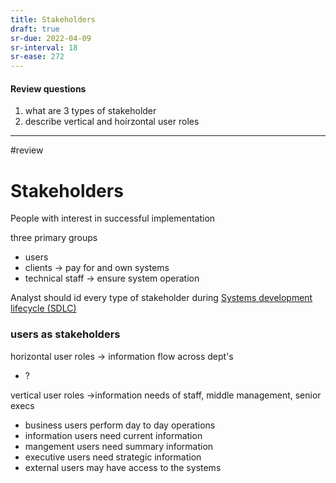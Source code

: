 ```yaml
---
title: Stakeholders
draft: true
sr-due: 2022-04-09
sr-interval: 18
sr-ease: 272
---
```

#### Review questions
1. what are 3 types of stakeholder
2. describe vertical and hoirzontal user roles

___
#review 
# Stakeholders
People with interest in successful implementation

three primary groups
- users
- clients -> pay for and own systems
- technical staff -> ensure system operation

Analyst should id every type of stakeholder during [Systems development lifecycle (SDLC)](out/notes/systems-development-lifecycle-sdlc.md#^2d7976)

### users as stakeholders
horizontal user roles -> information flow across dept's
- ?

vertical user roles ->information needs of staff, middle management, senior execs
- business users perform day to day operations
- information users need current information
- mangement users need summary information
- executive users need strategic information
- external users may have access to the systems